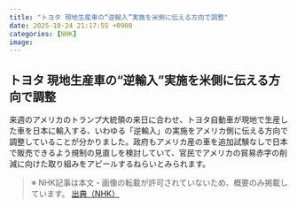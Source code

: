 ```yaml
---
title: "トヨタ 現地生産車の“逆輸入”実施を米側に伝える方向で調整"
date: 2025-10-24 21:17:55 +0900
categories: [NHK]
image: 
---
```

## トヨタ 現地生産車の“逆輸入”実施を米側に伝える方向で調整

来週のアメリカのトランプ大統領の来日に合わせ、トヨタ自動車が現地で生産した車を日本に輸入する、いわゆる「逆輸入」の実施をアメリカ側に伝える方向で調整していることが分かりました。政府もアメリカ産の車を追加試験なしで日本で販売できるよう規制の見直しを検討していて、官民でアメリカの貿易赤字の削減に向けた取り組みをアピールするねらいとみられます。

> ※ NHK記事は本文・画像の転載が許可されていないため、概要のみ掲載しています。
[出典（NHK）](http://www3.nhk.or.jp/news/html/20251025/k10014958951000.html)
